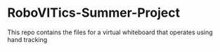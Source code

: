 # RoboVITics-Summer-Project
This repo contains the files for a virtual whiteboard that operates using hand tracking
